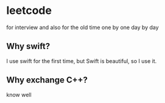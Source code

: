 # leetcode
for interview and also for the old time
one by one day by day

## Why swift?

I use swift for the first time, but Swift is beautiful, so I use it.

## Why exchange C++?

know well


